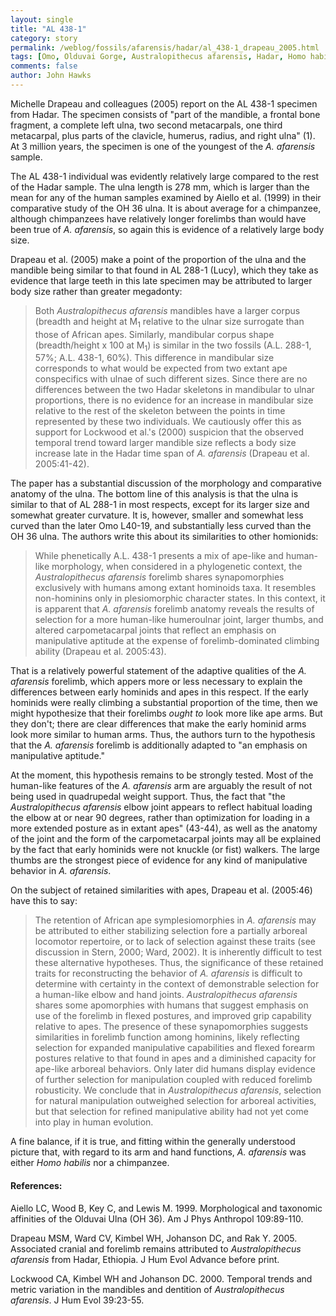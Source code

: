 ```yaml
---
layout: single 
title: "AL 438-1" 
category: story
permalink: /weblog/fossils/afarensis/hadar/al_438-1_drapeau_2005.html
tags: [Omo, Olduvai Gorge, Australopithecus afarensis, Hadar, Homo habilis] 
comments: false 
author: John Hawks 
---
```



<p>
Michelle Drapeau and colleagues (2005) report on the AL 438-1 specimen from Hadar. The specimen consists of "part of the mandible, a frontal bone fragment, a complete left ulna, two second metacarpals, one third metacarpal, plus parts of the clavicle, humerus, radius, and right ulna" (1). At 3 million years, the specimen is one of the youngest of the <i>A. afarensis</i> sample. 
</p>

<p>
The AL 438-1 individual was evidently relatively large compared to the rest of the Hadar sample. The ulna length is 278 mm, which is larger than the mean for any of the human samples examined by Aiello et al. (1999) in their comparative study of the OH 36 ulna. It is about average for a chimpanzee, although chimpanzees have relatively longer forelimbs than would have been true of <i>A. afarensis</i>, so again this is evidence of a relatively large body size. 
</p>

<p>
Drapeau et al. (2005) make a point of the proportion of the ulna and the mandible being similar to that found in AL 288-1 (Lucy), which they take as evidence that large teeth in this late specimen may be attributed to larger body size rather than greater megadonty: 
</p>

<blockquote>Both <i>Australopithecus afarensis</i> mandibles have a larger corpus (breadth and height at M<sub>1</sub> relative to the ulnar size surrogate than those of African apes. Similarly, mandibular corpus shape (breadth/height x 100 at M<sub>1</sub>) is similar in the two fossils (A.L. 288-1, 57%; A.L. 438-1, 60%). This difference in mandibular size corresponds to what would be expected from two extant ape conspecifics with ulnae of such different sizes. Since there are no differences between the two Hadar skeletons in mandibular to ulnar proportions, there is no evidence for an increase in mandibular size relative to the rest of the skeleton between the points in time represented by these two individuals. We cautiously offer this as support for Lockwood et al.'s (2000) suspicion that the observed temporal trend toward larger mandible size reflects a body size increase late in the Hadar time span of <i>A. afarensis</i> (Drapeau et al. 2005:41-42). </blockquote>

<p>
The paper has a substantial discussion of the morphology and comparative anatomy of the ulna. The bottom line of this analysis is that the ulna is similar to that of AL 288-1 in most respects, except for its larger size and somewhat greater curvature. It is, however, smaller and somewhat less curved than the later Omo L40-19, and substantially less curved than the OH 36 ulna. The authors write this about its similarities to other homionids: 
</p>

<blockquote>While phenetically A.L. 438-1 presents a mix of ape-like and human-like morphology, when considered in a phylogenetic context, the <i>Australopithecus afarensis</i> forelimb shares synapomorphies exclusively with humans among extant hominoids taxa. It resembles non-hominins only in plesiomorphic character states. In this context, it is apparent that <i>A. afarensis</i> forelimb anatomy reveals the results of selection for a more human-like humeroulnar joint, larger thumbs, and altered carpometacarpal joints that reflect an emphasis on manipulative aptitude at the expense of forelimb-dominated climbing ability (Drapeau et al. 2005:43). </blockquote>

<p>
That is a relatively powerful statement of the adaptive qualities of the <i>A. afarensis</i> forelimb, which appers more or less necessary to explain the differences between early hominids and apes in this respect. If the early hominids were really climbing a substantial proportion of the time, then we might hypothesize that their forelimbs <i>ought to</i> look more like ape arms. But they don't; there are clear differences that make the early hominid arms look more similar to human arms. Thus, the authors turn to the hypothesis that the <i>A. afarensis</i> forelimb is additionally adapted to "an emphasis on manipulative aptitude." 
</p>

<p>
At the moment, this hypothesis remains to be strongly tested. Most of the human-like features of the <i>A. afarensis</i> arm are arguably the result of not being used in quadrupedal weight support. Thus, the fact that "the <i>Australopithecus afarensis</i> elbow joint appears to reflect habitual loading the elbow at or near 90 degrees, rather than optimization for loading in a more extended posture as in extant apes" (43-44), as well as the anatomy of the joint and the form of the carpometacarpal joints may all be explained by the fact that early hominids were not knuckle (or fist) walkers. The large thumbs are the strongest piece of evidence for any kind of manipulative behavior in <i>A. afarensis</i>. 
</p>

<p>
On the subject of retained similarities with apes, Drapeau et al. (2005:46) have this to say: 
</p>

<blockquote>The retention of African ape symplesiomorphies in <i>A. afarensis</i> may be attributed to either stabilizing selection fore a partially arboreal locomotor repertoire, or to lack of selection against these traits (see discussion in Stern, 2000; Ward, 2002). It is inherently difficult to test these alternative hypotheses. Thus, the significance of these retained traits for reconstructing the behavior of <i>A. afarensis</i> is difficult to determine with certainty in the context of demonstrable selection for a human-like elbow and hand joints. <i>Australopithecus afarensis</i> shares some apomorphies with humans that suggest emphasis on use of the forelimb in flexed postures, and improved grip capability relative to apes. The presence of these synapomorphies suggests similarities in forelimb function among hominins, likely reflecting selection for expanded manipulative capabilities and flexed forearm postures relative to that found in apes and a diminished capacity for ape-like arboreal behaviors. Only later did humans display evidence of further selection for manipulation coupled with reduced forelimb robusticity. We conclude that in <i>Australopithecus afarensis</i>, selection for natural manipulation outweighed selection for arboreal activities, but that selection for refined manipulative ability had not yet come into play in human evolution. </blockquote>

<p>
A fine balance, if it is true, and fitting within the generally understood picture that, with regard to its arm and hand functions, <i>A. afarensis</i> was either <i>Homo habilis</i> nor a chimpanzee. 
</p>

<h4>References:</h4>

<p class="cite">Aiello LC, Wood B, Key C, and Lewis M. 1999. Morphological and taxonomic affinities of the Olduvai Ulna (OH 36). Am J Phys Anthropol 109:89-110. </p>

<p class="cite">Drapeau MSM, Ward CV, Kimbel WH, Johanson DC, and Rak Y. 2005. Associated cranial and forelimb remains attributed to <i>Australopithecus afarensis</i> from Hadar, Ethiopia. J Hum Evol Advance before print. </p>

<p class="cite">Lockwood CA, Kimbel WH and Johanson DC. 2000. Temporal trends and metric variation in the mandibles and dentition of <i>Australopithecus afarensis</i>. J Hum Evol 39:23-55. </p>


